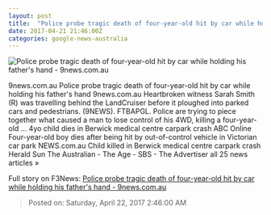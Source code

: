 ```yaml
---
layout: post
title:  "Police probe tragic death of four-year-old hit by car while holding his father's hand - 9news.com.au"
date: 2017-04-21 21:46:00Z
categories: google-news-australia
---
```


![Police probe tragic death of four-year-old hit by car while holding his father's hand - 9news.com.au](http://prod.static9.net.au/_/media/2017/04/22/07/45/berwick.ashx)

9news.com.au Police probe tragic death of four-year-old hit by car while holding his father's hand 9news.com.au Heartbroken witness Sarah Smith (R) was travelling behind the LandCruiser before it ploughed into parked cars and pedestrians. (9NEWS). FTBAPGL. Police are trying to piece together what caused a man to lose control of his 4WD, killing a four-year-old ... 4yo child dies in Berwick medical centre carpark crash ABC Online Four-year-old boy dies after being hit by out-of-control vehicle in Victorian car park NEWS.com.au Child killed in Berwick medical centre carpark crash Herald Sun The Australian - The Age - SBS - The Advertiser all 25 news articles »


Full story on F3News: [Police probe tragic death of four-year-old hit by car while holding his father's hand - 9news.com.au](http://www.f3nws.com/n/qJm4BC)

> Posted on: Saturday, April 22, 2017 2:46:00 AM
